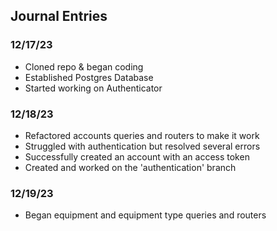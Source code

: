 ## Journal Entries

### 12/17/23
- Cloned repo & began coding
- Established Postgres Database
- Started working on Authenticator

### 12/18/23
- Refactored accounts queries and routers to make it work
- Struggled with authentication but resolved several errors
- Successfully created an account with an access token
- Created and worked on the 'authentication' branch

### 12/19/23
- Began equipment and equipment type queries and routers
